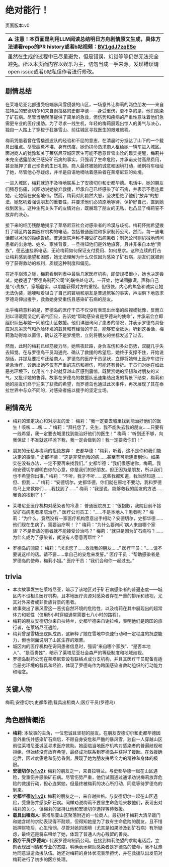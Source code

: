 # 绝对能行！
页面版本:v0
 

| :warning: 注意！本页面是利用LLM阅读总结明日方舟剧情原文生成，具体方法请看repo的PR history或者b站视频：[BV1gdJ7zqESe](https://www.bilibili.com/video/BV1gdJ7zqESe/)         |
|:----------------------------|
| 虽然在生成的过程中已尽量避免，但是错误，幻觉等等仍然无法完全避免。所以本页面内容以娱乐为主，切勿当成一手来源。发现错误请open issue或者b站私信作者进行修改。|



## 剧情总结
在莱塔尼亚北部遭受极端暴风雪侵袭的山区，一场意外让梅莉的两位朋友——来自拉特兰的安德切尔和来自谢拉格的史都华德——身受重伤，更不幸的是，他们感染了矿石病。尽管当地聚落提供了简单的急救，但伤势和疾病的严重性意味着他们急需更专业的医疗援助。为了寻求一线生机，年轻的梅莉展现出惊人的勇气与决心，独自一人踏上了穿梭于狂暴雪山、前往城区寻找医生的艰难旅程。

梅莉凭借着曾在雪橇巡逻队的经验和不屈的意志，在清晨时分抵达了山下的一个载具出租点。尽管疲惫不堪、身有伤痕，她仍拼命恳求商人租给她一辆车进入城区。面对商人的犹豫和关于莱塔尼亚城区医生可能不愿意冒雪出诊的现实提醒，梅莉并未完全透露朋友已感染矿石病的事实，只强调了生命危险，并承诺支付高昂费用，甚至抵押了自己珍贵的生日礼物。商人最终被她的诚意和困境打动，破例将车租给了她，尽管他心存疑虑，并半是自语地嘀咕着感染者在莱塔尼亚的处境。

一进入城区，梅莉就迫不及待地联系上了安德切尔和史都华德。电话中，她的朋友们强忍伤痛，试图劝说她放弃救援，坦承自己已经感染了矿石病，并表示不愿连累她，让她留在安全地带。然而，梅莉对此勃然大怒，坚决拒绝了他们“放弃”的想法，她怒吼着强调朋友的重要性，并要求他们必须原地等待，保护好自己，直到她找到医生。这种生死关头下的友情对白，既展现了朋友的无私，也凸显了梅莉誓不放弃的决心。

接下来的经历残酷地揭示了莱塔尼亚社会对感染者的冷漠与歧视。梅莉怀揣希望拨打了城区内各类医疗机构的电话，包括普通医院和多家制药公司。然而，每一通电话都以冰冷的拒绝告终。普通医院声称不接受矿石病患者；制药公司则机械地询问患者的出身地、姓名、家族背景，一旦得知他们是外地旅客，且并非来自本地“贵族”，便迅速挂断电话，无论梅莉如何保证支付费用、如何恳求。这种连续的打击让梅莉感到绝望和困惑，她无法理解为什么仅仅因为感染了矿石病，朋友们就被剥夺了获得救助的权利，质疑这种制度和偏见。

在近乎崩溃之际，梅莉看到列表中最后几家医疗机构，即使规模很小，她也决定尝试。她拨通了“罗德岛制药公司”的联络处电话。一开始，她试图撒谎，声称自己是“小贵族”，家境殷实，以期能获得对方的重视。但很快，内心的焦急和诚实让她无法伪装，她哽咽着坦白了自己的窘境和朋友是普通旅客的事实，声泪俱下地恳求罗德岛伸出援手，救救她身受重伤且感染矿石病的朋友。

出乎梅莉意料的是，罗德岛的医疗干员不仅没有表现出丝毫的歧视或犹豫，反而立刻以温暖而坚定的语气回应，告诉她“帮助感染者是罗德岛的使命”，并承诺会立即组织队伍与她一同前往山区救援。他们详细询问了患者的情况，并表示罗德岛具备应对恶劣天气和危险环境的载具和有经验的干员，能够安全抵达。听到这番话，梅莉激动得难以置信，确认这不是梦境后，立刻将朋友的坐标发送了过去。

然而，此时的梅莉已经筋疲力尽，她熬夜赶路，身负冻伤和多处伤势，双腿几乎失去知觉。在与罗德岛干员沟通完、确认了救援的希望后，她终于支撑不住，开始说胡话，并提及要把车还给商人。罗德岛的医疗干员见状，立即将她带上医疗车进行紧急治疗，诊断出她不仅有严重的冻伤和擦伤，可能还有骨折。干员们对她在如此恶劣环境下，仅用五个小时就穿越山区感到震惊，既赞赏她的坚韧和对朋友的义气，又批评她的鲁莽。故事在罗德岛的救援队迅速集结出发的背景下结束，梅莉和她的朋友们终于迎来了获救的希望，而罗德岛也通过此次事件，再次展现了其在泰拉世界中与众不同的，对感染者施以援手的坚定立场。
## 剧情高光
- 梅莉的坚定决心和对朋友的爱：
梅莉：“我一定要去城里找到能治好他们的医生！咳咳......咳......”
梅莉：“拜托您了，先生，我不能失去我的朋友......只要有一线希望，我一定要去城里找到能治好他们的医生！”
梅莉：“听到还不够，向我保证！不准就这样抛下我，我一定会做到的！我一定要救你们！”

- 朋友的无私与梅莉的拒绝放弃：
史都华德：“梅莉，听着，这不是你和我们能决定的事情。”
史都华德：“这是非常危险的病......甚至有可能连累到你。如果实在没有办法，一定不要再来找我们。”
史都华德：“我们很感谢你，梅莉。我和安德切尔都明白你的心意，你是我们的好朋友。但正因为是朋友，所以我们也不希望你出事。”
梅莉：“不听，我才不听......这些我都知道，我当然知道......但、但我......”
梅莉：“安德切尔，史都华德，你们就在原地不要动，我和罗德岛马上来救你们......我找到了......”
梅莉：“我是说，能够救我的朋友的方法......我真的找到了！”

- 莱塔尼亚医疗机构对感染者的冷漠：
普通医院员工：“很抱歉，我院目前不接受矿石病患者来院治疗。”
医疗公司员工：“......不是本地人？患者呢？”
梅莉：“为什么，竟然没有一家医疗机构愿意出手相助？安德切尔，史都华德......他们现在生病了，需要治疗啊！？”
梅莉：“为什么要询问‘病人来自哪个家族’？不是贵族的患者就不能接受诊治吗？”
梅莉：“就只是因为矿石病吗？......为什么成为了感染者，就没有人愿意再帮忙？”

- 罗德岛的回应：
梅莉：“求求您了......救救我的朋友......”
医疗干员：“......请不要说这样的话。请不要......拿自己的安危来发誓。”
医疗干员：“帮助感染者是罗德岛的使命，梅莉小姐。”
医疗干员：“我们会和你一起过去。”
## trivia
- 本次故事发生在莱塔尼亚，暗示了该地区对于矿石病感染者的普遍态度——城区内不设相关医疗机构，且本地医疗资源对感染者存在严重的排斥和歧视，尤其对外来者或非贵族背景的患者。
- 故事突出了暴风雪这一恶劣自然环境的危险性，以及梅莉在其中展现出的超常体力和韧性（仅用5小时穿越通常需要七八小时的路程）。
- 梅莉的朋友安德切尔来自拉特兰，史都华德来自谢拉格，表明他们是跨国的旅行者，在莱塔尼亚遇险。
- 梅莉曾是雪橇巡逻队成员，这解释了她在雪地中快速行动和一定程度的抗逆能力，但也侧面说明了山区生存的艰苦。
- 城区内的医疗机构在询问患者信息时，强调“来自哪个家族”、“是否本地人”、“是否贵姓”，暗示了莱塔尼亚社会森严的等级制度和地域歧视。
- 罗德岛制药公司在莱塔尼亚设有联络点或分支机构，并且其医疗干员配备有适合恶劣环境的载具和经验，体现了罗德岛作为跨国感染者救助组织的行动能力和理念。
## 关键人物
梅莉;安德切尔;史都华德;载具出租商人;医疗干员(罗德岛)
## 角色剧情概括
-   **梅莉**: 本故事的主角，一位忠诚且坚韧的朋友。在朋友安德切尔和史都华德因意外重伤并感染矿石病后，不顾自身安危和严酷的暴风雪，独自一人穿越山区前往莱塔尼亚城区寻求医疗救助。她面临当地医疗机构对感染者的普遍歧视和拒绝，但始终没有放弃希望，最终成功联系到罗德岛并获得了援助。在救援确定后，因过度疲惫和伤势昏倒，展现了她为朋友拼尽全力的精神和身体的极限。
-   **安德切尔([v1](../chars/char_211_adnach.md),[v2](../char_v3/char_211_adnach.md))**: 梅莉的朋友之一，来自拉特兰。与史都华德一起在山区遇险，受重伤并感染矿石病。尽管伤势严重，他仍试图通过通讯劝说梅莉放弃危险的救援行动，担心连累她，但最终被梅莉的决心所打动，同意等待罗德岛的到来。
-   **史都华德([v1](../chars/char_210_stward.md),[v2](../char_v3/char_210_stward.md))**: 梅莉的朋友之一，来自谢拉格。与安德切尔一起在山区遇险，受重伤并感染矿石病。同样劝说梅莉不要冒生命危险来救他们，表现出对梅莉的关心，但梅莉的坚持让他和安德切尔选择等待救援。
-   **载具出租商人**: 莱塔尼亚山区聚落附近的一位商人。最初对于梅莉大清早敲门和她含糊的求助表现得不耐烦，但得知她是为了救有生命危险的朋友，且不惜抵押财物后，心生怜悯，尽管对她的困境（尤其是如果涉及到矿石病）有所疑虑，最终还是将车租给了她，体现了普通人内心残留的善良。
-   **医疗干员(罗德岛)**: 代表罗德岛制药公司。在接到梅莉绝望的求助电话后，立刻表现出同情和专业的态度。明确表示帮助感染者是罗德岛的使命，毫不犹豫地同意派遣救援队伍。她还对梅莉的身体状况表示担忧，并在救援队出发前对梅莉进行了初步的医疗处理。